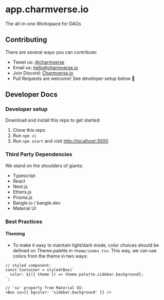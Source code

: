 # app.charmverse.io

The all-in-one Workspace for DAOs

## Contributing

There are several ways you can contribute:

- Tweet us: [@charmverse](https://twitter.com/charmverse)
- Email us: [hello@charmverse.io](mailto:hello@charmverse.io)
- Join Discord: [Charmverse.io](https://discord.gg/UEsngsk8E2)
- Pull Requests are welcome! See developer setup below 🙌

## Developer Docs

### Developer setup

Download and install this repo to get started:

1. Clone this repo
2. Run `npm ci`
3. Run `npm start` and visit [http://localhost:3000](http://localhost:3000)

### Third Party Dependencies

We stand on the shoulders of giants:

- Typescript
- React
- Next.js
- Ethers.js
- Prisma.js
- Bangle.io / bangle.dev
- Material UI

### Best Practices

#### Theming

- To make it easy to maintain light/dark mode, color choices should be defined on Theme.palette in `theme/index.tsx`. This way, we can use colors from the theme in two ways:

```
// styled component:
const Container = styled(Box)`
  color: ${({ theme }) => theme.palette.sidebar.background};
`;

// 'sx' property from Material UI:
<Box sx={{ bgcolor: 'sidebar.background' }} />
```
